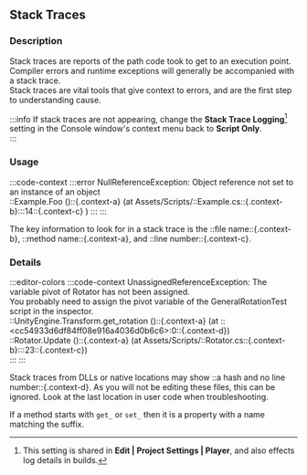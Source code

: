 ## Stack Traces
### Description
Stack traces are reports of the path code took to get to an execution point.  
Compiler errors and runtime exceptions will generally be accompanied with a stack trace.  
Stack traces are vital tools that give context to errors, and are the first step to understanding cause.  

:::info
If stack traces are not appearing, change the **Stack Trace Logging**[^1] setting in the Console window's context menu back to **Script Only**.  
:::
[^1]: This setting is shared in **Edit | Project Settings | Player**, and also effects log details in builds.

### Usage
:::code-context
:::error
NullReferenceException: Object reference not set to an instance of an object  
::Example.Foo ()::{.context-a} (at Assets/Scripts/::Example.cs::{.context-b}:::14::{.context-c} )
:::
:::  

The key information to look for in a stack trace is the ::file name::{.context-b}, ::method name::{.context-a}, and ::line number::{.context-c}.  

### Details

:::editor-colors
:::code-context
UnassignedReferenceException: The variable pivot of Rotator has not been assigned.  
You probably need to assign the pivot variable of the GeneralRotationTest script in the inspector.  
::UnityEngine.Transform.get_rotation ()::{.context-a} (at ::&lt;cc54933d6df84ff08e916a4036d0b6c6&gt;:0::{.context-d})  
::Rotator.Update ()::{.context-a} (at Assets/Scripts/::Rotator.cs::{.context-b}:::23::{.context-c})  
:::
:::  

Stack traces from DLLs or native locations may show ::a hash and no line number::{.context-d}. As you will not be editing these files, this can be ignored. Look at the last location in user code when troubleshooting.  

If a method starts with `get_` or `set_` then it is a property with a name matching the suffix.  